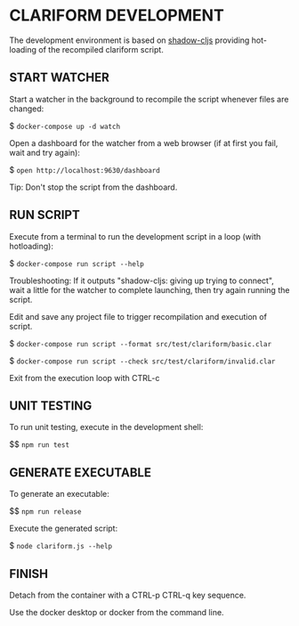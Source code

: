 # CLARIFORM DEVELOPMENT

The development environment is based on [shadow-cljs](https://github.com/thheller/shadow-cljs)
providing hot-loading of the recompiled clariform script.

## START WATCHER

Start a watcher in the background to recompile the script whenever files are changed:

$ `docker-compose up -d watch`

Open a dashboard for the watcher from a web browser (if at first you fail, wait and try again):

$ `open http://localhost:9630/dashboard`

Tip: Don't stop the script from the dashboard.

## RUN SCRIPT

Execute from a terminal to run the development script in a loop (with hotloading):

$ `docker-compose run script --help`

Troubleshooting: If it outputs "shadow-cljs: giving up trying to connect", wait 
a little for the watcher to complete launching, then try again running the script. 

Edit and save any project file to trigger recompilation and execution of script.

$ `docker-compose run script --format src/test/clariform/basic.clar`

$ `docker-compose run script --check src/test/clariform/invalid.clar`

Exit from the execution loop with CTRL-c

## UNIT TESTING 

To run unit testing, execute in the development shell:

$$ `npm run test`

## GENERATE EXECUTABLE

To generate an executable:

$$ `npm run release`

Execute the generated script:

$ `node clariform.js --help`

## FINISH

Detach from the container with a CTRL-p CTRL-q key sequence.

Use the docker desktop or docker from the command line.
